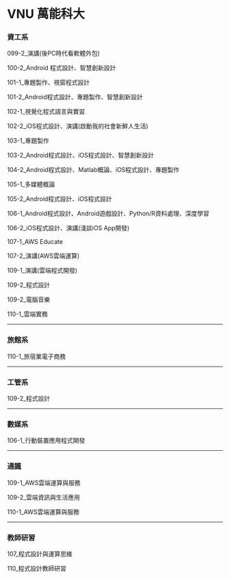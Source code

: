 # VNU 萬能科大

### 資工系

099-2_演講(後PC時代看軟體外包)

100-2_Android 程式設計、智慧創新設計

101-1_專題製作、視窗程式設計

101-2_Android程式設計、專題製作、智慧創新設計

102-1_視覺化程式語言與實習

102-2_iOS程式設計、演講(啟動我的社會新鮮人生活)

103-1_專題製作

103-2_Android程式設計、iOS程式設計、智慧創新設計

104-2_Android程式設計、Matlab概論、iOS程式設計、專題製作

105-1_多媒體概論

105-2_Android程式設計、iOS程式設計

106-1_Android程式設計、Android遊戲設計、Python/R資料處理、深度學習

106-2_iOS程式設計、演講(淺談iOS App開發)

107-1_AWS Educate

107-2_演講(AWS雲端運算)

109-1_演講(雲端程式開發)

109-2_程式設計

109-2_電腦音樂

110-1_雲端實務

---
### 旅館系

110-1_旅宿業電子商務

---
### 工管系

109-2_程式設計

---
### 數媒系

106-1_行動裝置應用程式開發

---
### 通識

109-1_AWS雲端運算與服務

109-2_雲端資訊與生活應用

110-1_AWS雲端運算與服務

---
### 教師研習

107_程式設計與運算思維

110_程式設計教師研習
